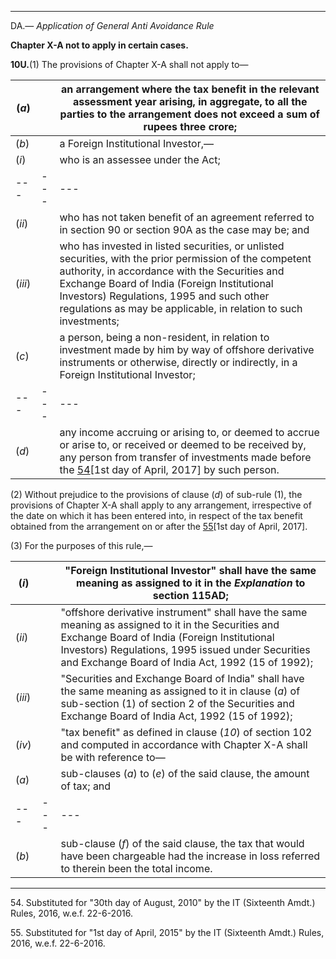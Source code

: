 ****

DA.— _Application of General Anti Avoidance Rule_

**Chapter X-A not to apply in certain cases.**

**10U.**(1) The provisions of Chapter X-A shall not apply to—

(_a_)|  |  an arrangement where the tax benefit in the relevant assessment year arising, in aggregate, to all the parties to the arrangement does not exceed a sum of rupees three crore;  
---|---|---  
(_b_)|  |  a Foreign Institutional Investor,—   
(_i_)|  |  who is an assessee under the Act;  
---|---|---  
(_ii_)|  |  who has not taken benefit of an agreement referred to in section 90 or section 90A as the case may be; and  
(_iii_)|  |  who has invested in listed securities, or unlisted securities, with the prior permission of the competent authority, in accordance with the Securities and Exchange Board of India (Foreign Institutional Investors) Regulations, 1995 and such other regulations as may be applicable, in relation to such investments;  
(_c_)|  |  a person, being a non-resident, in relation to investment made by him by way of offshore derivative instruments or otherwise, directly or indirectly, in a Foreign Institutional Investor;  
---|---|---  
(_d_)|  |  any income accruing or arising to, or deemed to accrue or arise to, or received or deemed to be received by, any person from transfer of investments made before the [54](javascript:ShowFootnote\('fn54'\);)[1st day of April, 2017] by such person.  
  
(2) Without prejudice to the provisions of clause (_d_) of sub-rule (1), the provisions of Chapter X-A shall apply to any arrangement, irrespective of the date on which it has been entered into, in respect of the tax benefit obtained from the arrangement on or after the [55](javascript:ShowFootnote\('fn55'\);)[1st day of April, 2017].

(3) For the purposes of this rule,—

(_i_)|  |  "Foreign Institutional Investor" shall have the same meaning as assigned to it in the _Explanation_ to section 115AD;  
---|---|---  
(_ii_)|  |  "offshore derivative instrument" shall have the same meaning as assigned to it in the Securities and Exchange Board of India (Foreign Institutional Investors) Regulations, 1995 issued under Securities and Exchange Board of India Act, 1992 (15 of 1992);  
(_iii_)|  |  "Securities and Exchange Board of India" shall have the same meaning as assigned to it in clause (_a_) of sub-section (1) of section 2 of the Securities and Exchange Board of India Act, 1992 (15 of 1992);  
(_iv_)|  |  "tax benefit" as defined in clause (_10_) of section 102 and computed in accordance with Chapter X-A shall be with reference to—   
(_a_)|  |  sub-clauses (_a_) to (_e_) of the said clause, the amount of tax; and  
---|---|---  
(_b_)|  |  sub-clause (_f_) of the said clause, the tax that would have been chargeable had the increase in loss referred to therein been the total income.  
  
* * *

54\. Substituted for "30th day of August, 2010" by the IT (Sixteenth Amdt.) Rules, 2016, w.e.f. 22-6-2016.

55\. Substituted for "1st day of April, 2015" by the IT (Sixteenth Amdt.) Rules, 2016, w.e.f. 22-6-2016.